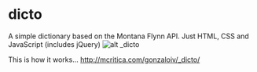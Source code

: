 # dicto
A simple dictionary based on the Montana Flynn API.
Just HTML, CSS and JavaScript (includes jQuery)
![alt _dicto](http://mcritica.com/wp-content/uploads/2015/07/screenshot1.png)


This is how it works...
http://mcritica.com/gonzaloiv/_dicto/
